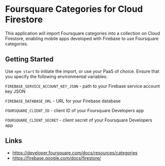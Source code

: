 # Foursquare Categories for Cloud Firestore
This application will import Foursquare categories into a collection on Cloud Firestore, enabling mobile apps developed with Firebase to use Foursquare categories.

## Getting Started
Use `npm start` to initiate the import, or use your PaaS of choice.  Ensure that you specify the following environmental variables:

`FIREBASE_SERVICE_ACCOUNT_KEY_JSON` - path to your Firebase service account key JSON

`FIREBASE_DATABASE_URL` - URL for your Firebase database

`FOURSQUARE_CLIENT_ID` - client ID of your Foursquare Developers app

`FOURSQUARE_CLIENT_SECRET` - client secret of your Foursquare Developers app

## Links
- https://developer.foursquare.com/docs/resources/categories
- https://firebase.google.com/docs/firestore/
